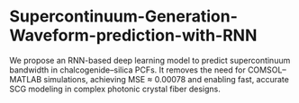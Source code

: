 # Supercontinuum-Generation-Waveform-prediction-with-RNN
We propose an RNN-based deep learning model to predict supercontinuum bandwidth in chalcogenide–silica PCFs. It removes the need for COMSOL–MATLAB simulations, achieving MSE ≈ 0.00078 and enabling fast, accurate SCG modeling in complex photonic crystal fiber designs.
